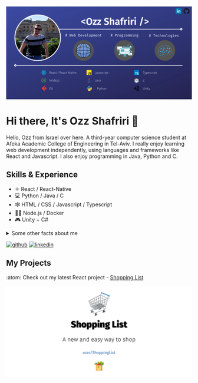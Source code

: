 ![Banner](https://github.com/ozzs/ozzs/blob/main/MyBanner2.png)

# Hi there, It's Ozz Shafriri 👋

Hello, Ozz from Israel over here.
A third-year computer science student at Afeka Academic College of Engineering in Tel-Aviv.
I really enjoy learning web development independently, using languages and frameworks like React and Javascript.
I also enjoy programming in Java, Python and C.

## Skills & Experience
* ⚛️ React / React-Native
* 💻 Python / Java / C
* 🕸️ HTML / CSS / Javascript / Typescript
* :man_technologist: Node.js / Docker
* :video_game: Unity + C#

<details>
  <summary>Some other facts about me</summary>
  <br>
  <p><i>Alexa, play "Fly Away From Here" by Aerosmith 🎶</i><p>

  - My go to jam when coding: rap or anime openings. depends on the mood. ⭐
  - Breaking Bad is the best show of all time. The Office is a close second. 📺
  - Quote to live by:   ***“Great minds discuss ideas,
                        Average minds discuss events,
                        Small minds discuss people.”***


  

  ![My github stats](https://github-readme-stats.vercel.app/api?username=ozzs&show_icons=true&theme=nord)
  <br><br>
</details>

[<img src='https://cdn.jsdelivr.net/npm/simple-icons@3.0.1/icons/github.svg' alt='github' height='40'>](https://github.com/ozzs)  [<img src='https://cdn.jsdelivr.net/npm/simple-icons@3.0.1/icons/linkedin.svg' alt='linkedin' height='40'>](https://linkedin.com/in/ozz-shafriri-032ba2226/)  

## My Projects
:atom:   Check out my latest React project - [Shopping List](https://github.com/ozzs/ShoppingList)

![shopping-list-banner](https://github.com/ozzs/ShoppingList/blob/main/ShoppingListBanner.png)
